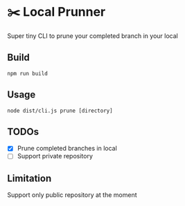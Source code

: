 # ✂️ Local Prunner
Super tiny CLI to prune your completed branch in your local

## Build
```
npm run build
```

## Usage

```
node dist/cli.js prune [directory]
```

## TODOs
- [x] Prune completed branches in local
- [ ] Support private repository

## Limitation
Support only public repository at the moment